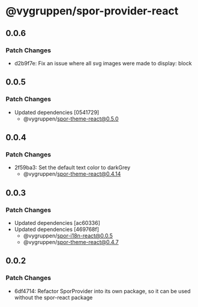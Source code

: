 # @vygruppen/spor-provider-react

## 0.0.6

### Patch Changes

- d2b9f7e: Fix an issue where all svg images were made to display: block

## 0.0.5

### Patch Changes

- Updated dependencies [0541729]
  - @vygruppen/spor-theme-react@0.5.0

## 0.0.4

### Patch Changes

- 2f59ba3: Set the default text color to darkGrey
  - @vygruppen/spor-theme-react@0.4.14

## 0.0.3

### Patch Changes

- Updated dependencies [ac60336]
- Updated dependencies [469768f]
  - @vygruppen/spor-i18n-react@0.0.5
  - @vygruppen/spor-theme-react@0.4.7

## 0.0.2

### Patch Changes

- 6df4714: Refactor SporProvider into its own package, so it can be used without the spor-react package
